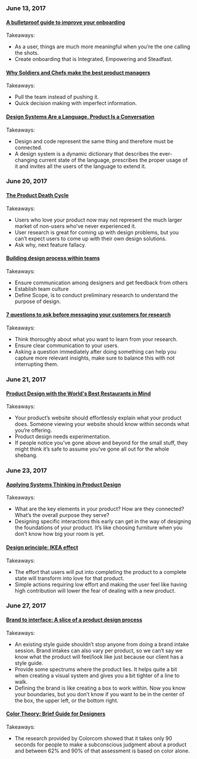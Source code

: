 ### June 13, 2017

#### [A bulletproof guide to improve your onboarding](https://blog.intercom.com/bulletproof-user-onboarding/)

Takeaways:
- As a user, things are much more meaningful when you’re the one calling the shots.
- Create onboarding that is Integrated, Empowering and Steadfast.

#### [Why Soldiers and Chefs make the best product managers](http://firstround.com/review/why-soldiers-and-chefs-make-the-best-product-managers/)

Takeaways:
- Pull the team instead of pushing it.
- Quick decision making with imperfect information.

#### [Design Systems Are a Language. Product Is a Conversation](https://medium.com/@marcintreder/design-systems-are-a-language-and-thats-changing-software-development-forever-ae914a197de)

Takeaways:
- Design and code represent the same thing and therefore must be connected.
- A design system is a dynamic dictionary that describes the ever-changing current state of the language, prescribes the proper usage of it and invites all the users of the language to extend it.

### June 20, 2017

#### [The Product Death Cycle](http://andrewchen.co/this-is-the-product-death-cycle-why-it-happens-and-how-to-break-out-of-it/)

Takeaways:
- Users who love your product now may not represent the much larger market of non-users who’ve never experienced it.
- User research is great for coming up with design problems, but you can’t expect users to come up with their own design solutions.
- Ask why, next feature fallacy.

#### [Building design process within teams](https://uxdesign.cc/building-design-process-within-teams-f197786c41be)

Takeaways:
- Ensure communication among designers and get feedback from others
- Establish team culture
- Define Scope, is to conduct preliminary research to understand the purpose of design.

#### [7 questions to ask before messaging your customers for research](https://blog.intercom.com/messaging-customers-for-research/)

Takeaways:
- Think thoroughly about what you want to learn from your research.
- Ensure clear communication to your users.
- Asking a question immediately after doing something can help you capture more relevant insights, make sure to balance this with not interrupting them.

### June 21, 2017

#### [Product Design with the World's Best Restaurants in Mind](https://www.invisionapp.com/blog/product-design-with-the-worlds-best-restaurants-in-mind/)

Takeaways:
- Your product’s website should effortlessly explain what your product does. Someone viewing your website should know within seconds what you’re offering.
- Product design needs experimentation.
- If people notice you’ve gone above and beyond for the small stuff, they might think it’s safe to assume you’ve gone all out for the whole shebang.

### June 23, 2017

#### [Applying Systems Thinking in Product Design](https://blog.intercom.com/applying-systems-thinking-in-product-design/)

Takeaways:
- What are the key elements in your product? How are they connected? What’s the overall purpose they serve?
- Designing specific interactions this early can get in the way of designing the foundations of your product. It’s like choosing furniture when you don’t know how big your room is yet.

#### [Design principle: IKEA effect](https://uxplanet.org/design-principle-ikea-effect-2d908b2de81)

Takeaways:
- The effort that users will put into completing the product to a complete state will transform into love for that product.
- Simple actions requiring low effort and making the user feel like having high contribution will lower the fear of dealing with a new product.

### June 27, 2017

#### [Brand to interface: A slice of a product design process](https://www.invisionapp.com/blog/brand-to-interface-product-design/)

Takeaways:
- An existing style guide shouldn’t stop anyone from doing a brand intake session. Brand intakes can also vary per product, so we can’t say we know what the product will feel/look like just because our client has a style guide.
- Provide some spectrums where the product lies. It helps quite a bit when creating a visual system and gives you a bit tighter of a line to walk. 
- Defining the brand is like creating a box to work within. Now you know your boundaries, but you don’t know if you want to be in the center of the box, the upper left, or the bottom right.

#### [Color Theory: Brief Guide for Designers](https://uxplanet.org/color-theory-brief-guide-for-designers-76e11c57eaa)

Takeaways:
- The research provided by Colorcom showed that it takes only 90 seconds for people to make a subconscious judgment about a product and between 62% and 90% of that assessment is based on color alone.
